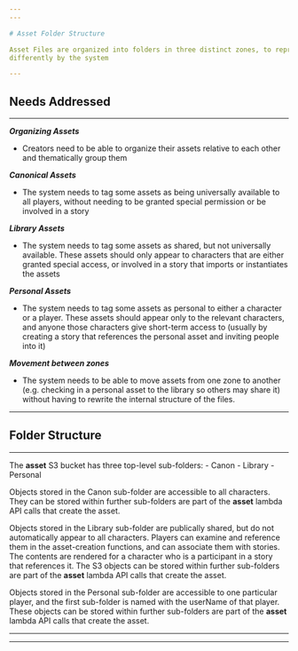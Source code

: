 ```yaml
---
---

# Asset Folder Structure

Asset Files are organized into folders in three distinct zones, to represent how they are used
differently by the system

---
```


## Needs Addressed

---

***Organizing Assets***
- Creators need to be able to organize their assets relative to each other and thematically
group them

***Canonical Assets***
- The system needs to tag some assets as being universally available to all players, without
needing to be granted special permission or be involved in a story

***Library Assets***
- The system needs to tag some assets as shared, but not universally available.  These assets
should only appear to characters that are either granted special access, or involved in a story
that imports or instantiates the assets

***Personal Assets***
- The system needs to tag some assets as personal to either a character or a player.  These
assets should appear only to the relevant characters, and anyone those characters give short-term
access to (usually by creating a story that references the personal asset and inviting people
into it)

***Movement between zones***
- The system needs to be able to move assets from one zone to another (e.g. checking in a
personal asset to the library so others may share it) without having to rewrite the internal
structure of the files.

---

## Folder Structure

---

The **asset** S3 bucket has three top-level sub-folders:
    - Canon
    - Library
    - Personal

Objects stored in the Canon sub-folder are accessible to all characters.  They can be stored within
further sub-folders are part of the **asset** lambda API calls that create the asset.

Objects stored in the Library sub-folder are publically shared, but do not automatically appear
to all characters.  Players can examine and reference them in the asset-creation functions, and
can associate them with stories.  The contents are rendered for a character who is a participant in
a story that references it.  The S3 objects can be stored within further sub-folders are part of
the **asset** lambda API calls that create the asset.

Objects stored in the Personal sub-folder are accessible to one particular player, and the first sub-folder
is named with the userName of that player.  These objects can be stored within further sub-folders are part
of the **asset** lambda API calls that create the asset.

---
---